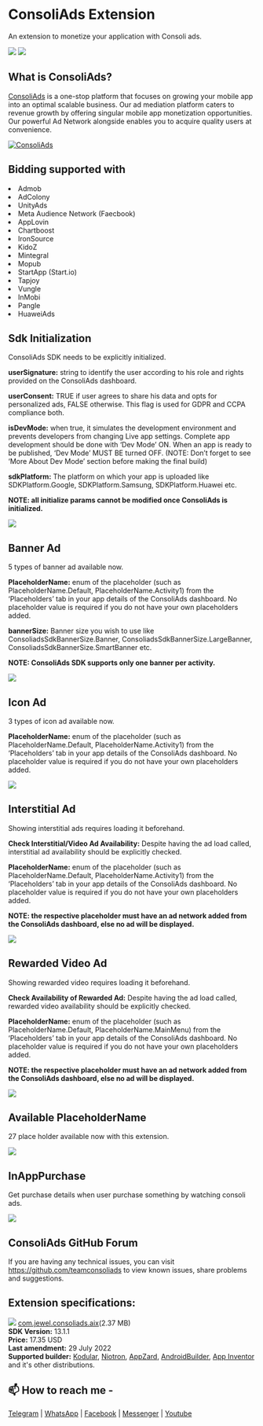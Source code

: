 # ConsoliAds Extension
An extension to monetize your application with Consoli ads.

<img src="https://github.com/jewelshkjony/ConsoliAds/raw/main/images/ConsoliAds.png"/>

<img src="https://github.com/jewelshkjony/ConsoliAds/raw/main/images/aix.png"/>

## What is ConsoliAds?

<a href="https://consoliads.com/" target="_blank">ConsoliAds</a> is a one-stop platform that focuses on growing your mobile app into an optimal scalable business. Our ad mediation platform caters to revenue growth by offering singular mobile app monetization opportunities. Our powerful Ad Network alongside enables you to acquire quality users at convenience.

<a href="http://www.youtube.com/watch?v=nExp4zfb0xc" target="_blank"><img src="http://img.youtube.com/vi/nExp4zfb0xc/0.jpg" alt="ConsoliAds"/></a>

## Bidding supported with

<li> Admob
<li> AdColony
<li> UnityAds
<li> Meta Audience Network (Faecbook)
<li> AppLovin
<li> Chartboost
<li> IronSource
<li> KidoZ
<li> Mintegral
<li> Mopub
<li> StartApp (Start.io)
<li> Tapjoy
<li> Vungle
<li> InMobi
<li> Pangle
<li> HuaweiAds

## Sdk Initialization
ConsoliAds SDK needs to be explicitly initialized.

**userSignature:** string to identify the user according to his role and rights provided on the ConsoliAds dashboard.

**userConsent:** TRUE if user agrees to share his data and opts for personalized ads, FALSE otherwise. This flag is used for GDPR and CCPA compliance both.

**isDevMode:** when true, it simulates the development environment and prevents developers from changing Live app settings. Complete app development should be done with ‘Dev Mode’ ON. When an app is ready to be published, ‘Dev Mode’ MUST BE turned OFF. (NOTE: Don’t forget to see ‘More About Dev Mode’ section before making the final build)

**sdkPlatform:** The platform on which your app is uploaded like SDKPlatform.Google, SDKPlatform.Samsung, SDKPlatform.Huawei etc.

**NOTE: all initialize params cannot be modified once ConsoliAds is initialized.**

<img src="https://github.com/jewelshkjony/ConsoliAds/raw/main/images/sdk.png"/>

## Banner Ad
5 types of banner ad available now.

**PlaceholderName:**  enum of the placeholder (such as PlaceholderName.Default, PlaceholderName.Activity1) from the ‘Placeholders’ tab in your app details of the ConsoliAds dashboard. No placeholder value is required if you do not have your own placeholders added.

**bannerSize:** Banner size you wish to use like ConsoliadsSdkBannerSize.Banner, ConsoliadsSdkBannerSize.LargeBanner, ConsoliadsSdkBannerSize.SmartBanner etc.

**NOTE: ConsoliAds SDK supports only one banner per activity.**

<img src="https://github.com/jewelshkjony/ConsoliAds/raw/main/images/banner-ad.png"/>

## Icon Ad
3 types of icon ad available now.

**PlaceholderName:**  enum of the placeholder (such as PlaceholderName.Default, PlaceholderName.Activity1) from the ‘Placeholders’ tab in your app details of the ConsoliAds dashboard. No placeholder value is required if you do not have your own placeholders added.

<img src="https://github.com/jewelshkjony/ConsoliAds/raw/main/images/icon-ad.png"/>

## Interstitial Ad
Showing interstitial ads requires loading it beforehand.

**Check Interstitial/Video Ad Availability:** Despite having the ad load called, interstitial ad availability should be explicitly checked.

**PlaceholderName:** enum of the placeholder (such as PlaceholderName.Default, PlaceholderName.Activity1) from the ‘Placeholders’ tab in your app details of the ConsoliAds dashboard. No placeholder value is required if you do not have your own placeholders added.

**NOTE: the respective placeholder must have an ad network added from the ConsoliAds dashboard, else no ad will be displayed.**

<img src="https://github.com/jewelshkjony/ConsoliAds/raw/main/images/interstitial.png"/>

## Rewarded Video Ad
Showing rewarded video requires loading it beforehand.

**Check Availability of Rewarded Ad:** Despite having the ad load called, rewarded video availability should be explicitly checked.

**PlaceholderName:** enum of the placeholder (such as PlaceholderName.Default, PlaceholderName.MainMenu) from the ‘Placeholders’ tab in your app details of the ConsoliAds dashboard. No placeholder value is required if you do not have your own placeholders added.

**NOTE: the respective placeholder must have an ad network added from the ConsoliAds dashboard, else no ad will be displayed.**

<img src="https://github.com/jewelshkjony/ConsoliAds/raw/main/images/rewarded.png"/>

## Available PlaceholderName
27 place holder available now with this extension.

<img src="https://github.com/jewelshkjony/ConsoliAds/raw/main/images/27-place-holder.png"/>

## InAppPurchase
Get purchase details when user purchase something by watching consoli ads.

<img src="https://github.com/jewelshkjony/ConsoliAds/raw/main/images/in-app-purchase.png"/>

## ConsoliAds GitHub Forum

If you are having any technical issues, you can visit <a href="https://github.com/teamconsoliads" target="_blank">https://github.com/teamconsoliads</a> to view known issues, share problems and suggestions.

## Extension specifications:
<img src="https://github.com/jewelshkjony/ConsoliAds/raw/main/images/download.png"/> <a href="https://t.me/jewelshkjony/">com.jewel.consoliads.aix</a>(2.37 MB) \
<b>SDK Version:</b> 13.1.1\
<b>Price:</b> 17.35 USD\
<b>Last amendment:</b> 29 July 2022\
<b>Supported builder:</b> <a href="https://www.kodular.io/">Kodular</a>, <a href="https://niotron.com/">Niotron</a>, <a href="https://appzard.com/">AppZard</a>, <a href="https://androidbuilder.in/">AndroidBuilder</a>, <a href="http://ai2.appinventor.mit.edu/">App Inventor</a> and it's other distributions.

## 📫 How to reach me -

<a href="https://t.me/jewelshkjony">Telegram</a> | <a href="https://wa.me/8801775668913">WhatsApp</a> | <a href="https://fb.com/jewelshkjony">Facebook</a> | <a href="https://m.me/jewelshkjony">Messenger</a> | <a href="https://m.youtube.com/c/JewelShikderJony">Youtube</a>
